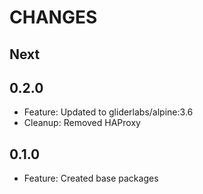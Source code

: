# CHANGES

## Next

## 0.2.0

- Feature: Updated to gliderlabs/alpine:3.6
- Cleanup: Removed HAProxy

## 0.1.0

- Feature: Created base packages
